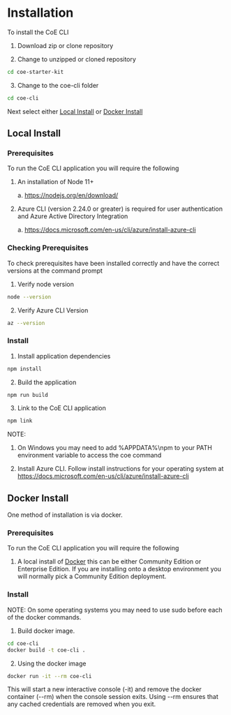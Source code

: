 # Installation

To install the CoE CLI

1. Download zip or clone repository

2. Change to unzipped or cloned repository

```bash
cd coe-starter-kit
```

3. Change to the coe-cli folder

```bash
cd coe-cli
```

Next select either [Local Install](#local-install) or [Docker Install](#docker-install)

## Local Install

### Prerequisites

To run the CoE CLI application you will require the following

1. An installation of Node 11+

   a. https://nodejs.org/en/download/

2. Azure CLI (version 2.24.0 or greater) is required for user authentication and Azure Active Directory Integration

   a. https://docs.microsoft.com/en-us/cli/azure/install-azure-cli

### Checking Prerequisites

To check prerequisites have been installed correctly and have the correct versions at the command prompt

1. Verify node version

```bash
node --version
```

2. Verify Azure CLI Version

```bash
az --version
```

### Install

1. Install application dependencies

```bash
npm install
```

2. Build the application

```bash
npm run build
```

3. Link to the CoE CLI application

```bash
npm link
```

NOTE:
1. On Windows you may need to add %APPDATA%\npm to your PATH environment variable to access the coe command

2. Install Azure CLI. Follow install instructions for your operating system at https://docs.microsoft.com/en-us/cli/azure/install-azure-cli

## Docker Install

One method of installation is via docker.

### Prerequisites

To run the CoE CLI application you will require the following

1. A local install of [Docker](https://docs.docker.com/get-docker/) this can be either Community Edition or Enterprise Edition. If you are installing onto a desktop environment you will normally pick a Community Edition deployment.

### Install

NOTE: On some operating systems you may need to use sudo before each of the docker commands.

1. Build docker image. 

```bash
cd coe-cli
docker build -t coe-cli . 
```

2. Using the docker image

```bash
docker run -it --rm coe-cli
```

This will start a new interactive console (-it) and remove the docker container (--rm) when the console session exits. Using --rm ensures that any cached credentials are removed when you exit.